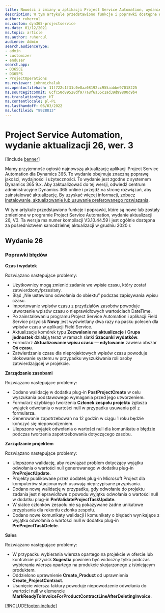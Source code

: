 ```yaml
---
title: Nowości i zmiany w aplikacji Project Service Automation, wydanie aktualizacji 26, wer. 3
description: W tym artykule przedstawiono funkcje i poprawki dostępne w programie Project Service Automation, wydanie aktualizacji 26, V3.
author: ruhercul
ms.custom: dyn365-projectservice
ms.date: 01/12/2021
ms.topic: article
ms.author: ruhercul
audience: Admin
search.audienceType:
- admin
- customizer
- enduser
search.app:
- D365CE
- D365PS
- ProjectOperations
ms.reviewer: johnmichalak
ms.openlocfilehash: 11f722c1f31c0e8aa08192cc955aabbe97018225
ms.sourcegitcommit: 6cfc50d89528df977a8f6a55c1ad39d99800d9b4
ms.translationtype: HT
ms.contentlocale: pl-PL
ms.lasthandoff: 06/03/2022
ms.locfileid: "8928813"
---
```

# <a name="project-service-automation-update-release-26-v3"></a>Project Service Automation, wydanie aktualizacji 26, wer. 3

[!include [banner](../includes/psa-now-project-operations.md)]

Mamy przyjemność ogłosić najnowszą aktualizację aplikacji Project Service Automation dla Dynamics 365. To wydanie obejmuje znaczną poprawę jakości, wydajności i użyteczności. To wydanie jest zgodne z systemem Dynamics 365 9.x. Aby zaktualizować do tej wersji, odwiedź centrum administracyjne Dynamics 365 online i przejdź na stronę rozwiązań, aby zainstalować aktualizację. By uzyskać więcej informacji, zobacz [Instalowanie, aktualizowanie lub usuwanie preferowanego rozwiązania](/power-platform/admin/install-remove-preferred-solution).

W tym artykule przedstawiono funkcje i poprawki, które są nowe lub zostały zmienione w programie Project Service Automation, wydanie aktualizacji 26, V3. Ta wersja ma numer kompilacji V3.10.44.59 i jest ogólnie dostępna za pośrednictwem samodzielnej aktualizacji w grudniu 2020 r.

## <a name="update-release-26"></a>Wydanie 26

### <a name="bug-fixes"></a>Poprawki błędów

**Czas i wydatek**

Rozwiązano następujące problemy:

- Użytkownicy mogą zmienić zadanie we wpisie czasu, który został zatwierdzony/przesłany.
- Błąd „Nie ustawiono odwołania do obiektu” podczas zapisywania wpisu czasu.
- Importowanie wpisów czasu z przydziałów zasobów powoduje utworzenie wpisów czasu o nieprawidłowych wartościach DateTime.
- Po zainstalowaniu programu Project Service Automation i aplikacji Field Service przycisk **Nowy** jest wyświetlany dwa razy na pasku poleceń dla wpisów czasu w aplikacji Field Service.
- Aktualizacje komórek typu **Zezwalanie na aktualizacje** i **Grupa jednostek** działają teraz w ramach siatki **Szacunki wydatków**.
- Formularz **Aktualizowanie wpisu czasu — edytowanie** zawiera obszar **Oś czasu**.
- Zatwierdzanie czasu dla nieprojektowych wpisów czasu powoduje blokowanie systemu w przypadku wyszukiwania roli osoby zatwierdzającej w projekcie.

**Zarządzanie zasobami**

Rozwiązano następujące problemy:

- Dodano walidację w dodatku plug-in **PostProjectCreate** w celu wyszukania podstawowego wymagania przed jego utworzeniem.
- Formularz szybkiego tworzenia **Członek zespołu projektu** zgłasza wyjątek odwołania o wartości null w przypadku usuwania pól z formularza.
- Generowanie zapotrzebowań na 12 godzin w ciągu 1 roku będzie kończyć się niepowodzeniem.
- Ulepszono wyjątek odwołania o wartości null dla komunikatu o błędzie podczas tworzenia zapotrzebowania dotyczącego zasobu.

**Zarządzanie projektem**

Rozwiązano następujące problemy:

- Ulepszono walidację, aby rozwiązać problem dotyczący wyjątku odwołania o wartości null generowanego w dodatku plug-in **PreProjectUpdate**.
- Projekty publikowane przez dodatek plug-in Microsoft Project dla komputerów stacjonarnych usuwają nieprzypisane przypisania.
- Dodano nową walidację w przypadku, gdy odwołanie do projektu zadania jest nieprawidłowe z powodu wyjątku odwołania o wartości null w dodatku plug-in **PreValidateProjectTaskUpdate**.
- W siatce członków zespołu nie są pokazywane żadne unikatowe przypisania dla rekordu członka zespołu.
- Dodano nowe komunikaty walidacji i komunikaty o błędach wynikające z wyjątku odwołania o wartości null w dodatku plug-in **PreProjectTaskDelete**.

**Sales**

Rozwiązano następujące problemy:

- W przypadku wybierania wiersza opartego na projekcie w ofercie lub kontrakcie przycisk **Sugestia** powinien być widoczny tylko podczas wybierania wiersza opartego na produkcie skojarzonego z istniejącym produktem.
- Oddzielono uprawnienie **Create_Product** od uprawnienia **Create_ProjectContract**.
- Usunięcie wiersza faktury powoduje niepowodzenie odwołania do wartości null w elemencie **MarkReadyToInvoiceForProductContractLineAfterDeletingInvoice**.


[!INCLUDE[footer-include](../includes/footer-banner.md)]

